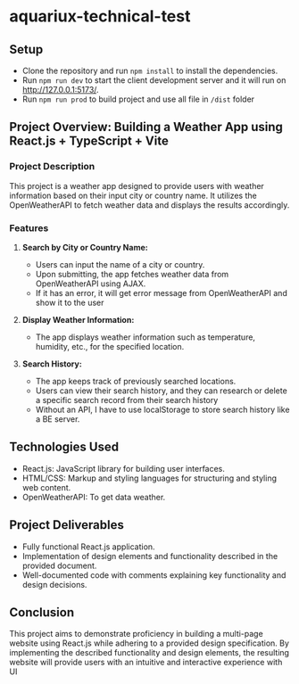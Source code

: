 # aquariux-technical-test

## Setup

- Clone the repository and run `npm install` to install the dependencies.
- Run `npm run dev` to start the client development server and it will run on http://127.0.0.1:5173/.
- Run `npm run prod` to build project and use all file in `/dist` folder

## Project Overview: Building a Weather App using React.js + TypeScript + Vite

### Project Description

This project is a weather app designed to provide users with weather information based on their input city or country name. It utilizes the OpenWeatherAPI to fetch weather data and displays the results accordingly.

### Features

1. **Search by City or Country Name:**

   - Users can input the name of a city or country.
   - Upon submitting, the app fetches weather data from OpenWeatherAPI using AJAX.
   - If it has an error, it will get error message from OpenWeatherAPI and show it to the user

2. **Display Weather Information:**

   - The app displays weather information such as temperature, humidity, etc., for the specified location.

3. **Search History:**
   - The app keeps track of previously searched locations.
   - Users can view their search history, and they can research or delete a specific search record from their search history
   - Without an API, I have to use localStorage to store search history like a BE server.

## Technologies Used

- React.js: JavaScript library for building user interfaces.
- HTML/CSS: Markup and styling languages for structuring and styling web content.
- OpenWeatherAPI: To get data weather.

## Project Deliverables

- Fully functional React.js application.
- Implementation of design elements and functionality described in the provided document.
- Well-documented code with comments explaining key functionality and design decisions.

## Conclusion

This project aims to demonstrate proficiency in building a multi-page website using React.js while adhering to a provided design specification. By implementing the described functionality and design elements, the resulting website will provide users with an intuitive and interactive experience with UI
